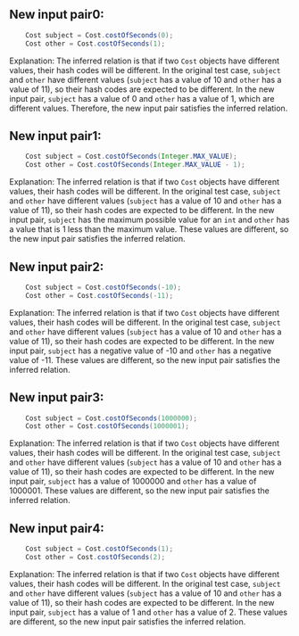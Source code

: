## New input pair0:
```java
    Cost subject = Cost.costOfSeconds(0);
    Cost other = Cost.costOfSeconds(1);
```
Explanation: The inferred relation is that if two `Cost` objects have different values, their hash codes will be different. In the original test case, `subject` and `other` have different values (`subject` has a value of 10 and `other` has a value of 11), so their hash codes are expected to be different. In the new input pair, `subject` has a value of 0 and `other` has a value of 1, which are different values. Therefore, the new input pair satisfies the inferred relation.

## New input pair1:
```java
    Cost subject = Cost.costOfSeconds(Integer.MAX_VALUE);
    Cost other = Cost.costOfSeconds(Integer.MAX_VALUE - 1);
```
Explanation: The inferred relation is that if two `Cost` objects have different values, their hash codes will be different. In the original test case, `subject` and `other` have different values (`subject` has a value of 10 and `other` has a value of 11), so their hash codes are expected to be different. In the new input pair, `subject` has the maximum possible value for an `int` and `other` has a value that is 1 less than the maximum value. These values are different, so the new input pair satisfies the inferred relation.

## New input pair2:
```java
    Cost subject = Cost.costOfSeconds(-10);
    Cost other = Cost.costOfSeconds(-11);
```
Explanation: The inferred relation is that if two `Cost` objects have different values, their hash codes will be different. In the original test case, `subject` and `other` have different values (`subject` has a value of 10 and `other` has a value of 11), so their hash codes are expected to be different. In the new input pair, `subject` has a negative value of -10 and `other` has a negative value of -11. These values are different, so the new input pair satisfies the inferred relation.

## New input pair3:
```java
    Cost subject = Cost.costOfSeconds(1000000);
    Cost other = Cost.costOfSeconds(1000001);
```
Explanation: The inferred relation is that if two `Cost` objects have different values, their hash codes will be different. In the original test case, `subject` and `other` have different values (`subject` has a value of 10 and `other` has a value of 11), so their hash codes are expected to be different. In the new input pair, `subject` has a value of 1000000 and `other` has a value of 1000001. These values are different, so the new input pair satisfies the inferred relation.

## New input pair4:
```java
    Cost subject = Cost.costOfSeconds(1);
    Cost other = Cost.costOfSeconds(2);
```
Explanation: The inferred relation is that if two `Cost` objects have different values, their hash codes will be different. In the original test case, `subject` and `other` have different values (`subject` has a value of 10 and `other` has a value of 11), so their hash codes are expected to be different. In the new input pair, `subject` has a value of 1 and `other` has a value of 2. These values are different, so the new input pair satisfies the inferred relation.